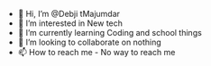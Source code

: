 - 👋 Hi, I’m @Debji tMajumdar
- 👀 I’m interested in New tech
- 🌱 I’m currently learning Coding and school things
- 💞️ I’m looking to collaborate on nothing
- 📫 How to reach me - No way to reach me

<!---
DebjitMajumdar/DebjitMajumdar is a ✨ special ✨ repository because its `README.md` (this file) appears on your GitHub profile.
You can click the Preview link to take a look at your changes.
--->
